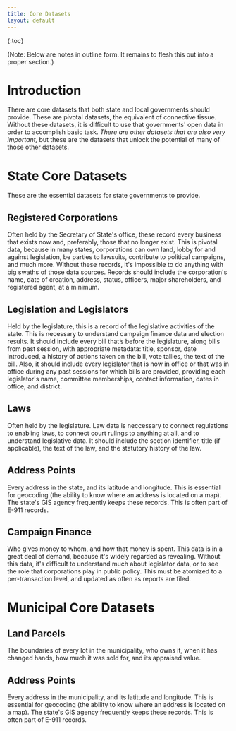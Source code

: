 ```yaml
---
title: Core Datasets
layout: default
---
```


{:toc}

(Note: Below are notes in outline form. It remains to flesh this out into a proper section.)

# Introduction

There are core datasets that both state and local governments should provide. These are pivotal datasets, the equivalent of connective tissue. Without these datasets, it is difficult to use that governments' open data in order to accomplish basic task. _There are other datasets that are also very important,_ but these are the datasets that unlock the potential of many of those other datasets.

# State Core Datasets

These are the essential datasets for state governments to provide.

## Registered Corporations

Often held by the Secretary of State's office, these record every business that exists now and, preferably, those that no longer exist. This is pivotal data, because in many states, corporations can own land, lobby for and against legislation, be parties to lawsuits, contribute to political campaigns, and much more. Without these records, it's impossible to do anything with big swaths of those data sources. Records should include the corporation's name, date of creation, address, status, officers, major shareholders, and registered agent, at a minimum.

## Legislation and Legislators

Held by the legislature, this is a record of the legislative activities of the state. This is necessary to understand campaign finance data and election results. It should include every bill that’s before the legislature, along bills from past session, with appropriate metadata: title, sponsor, date introduced, a history of actions taken on the bill, vote tallies, the text of the bill. Also, it should include every legislator that is now in office or that was in office during any past sessions for which bills are provided, providing each legislator's name, committee memberships, contact information, dates in office, and district.

## Laws

Often held by the legislature. Law data is neccessary to connect regulations to enabling laws, to connect court rulings to anything at all, and to understand legislative data. It should include the section identifier, title (if applicable), the text of the law, and the statutory history of the law.

## Address Points

Every address in the state, and its latitude and longitude. This is essential for geocoding (the ability to know where an address is located on a map). The state's GIS agency frequently keeps these records. This is often part of E-911 records.

## Campaign Finance

Who gives money to whom, and how that money is spent. This data is in a great deal of demand, because it's widely regarded as revealing. Without this data, it's difficult to understand much about legislator data, or to see the role that corporations play in public policy. This must be atomized to a per-transaction level, and updated as often as reports are filed.

# Municipal Core Datasets

## Land Parcels

The boundaries of every lot in the municipality, who owns it, when it has changed hands, how much it was sold for, and its appraised value.

## Address Points

Every address in the municipality, and its latitude and longitude. This is essential for geocoding (the ability to know where an address is located on a map). The state's GIS agency frequently keeps these records. This is often part of E-911 records.
